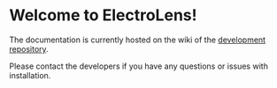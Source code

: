 # Welcome to ElectroLens!

The documentation is currently hosted on the wiki of the [development repository](https://github.com/ray38/ElectroLens/wiki).

Please contact the developers if you have any questions or issues with installation.
